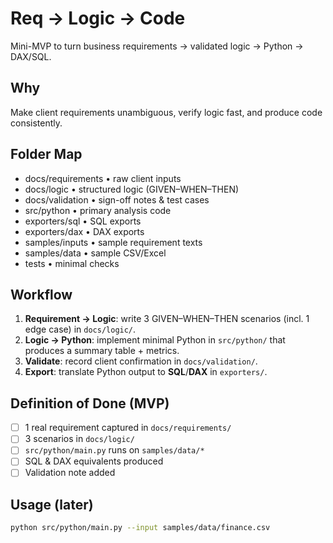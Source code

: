# Req → Logic → Code

Mini-MVP to turn business requirements → validated logic → Python → DAX/SQL.

## Why
Make client requirements unambiguous, verify logic fast, and produce code consistently.

## Folder Map
- docs/requirements • raw client inputs
- docs/logic • structured logic (GIVEN–WHEN–THEN)
- docs/validation • sign-off notes & test cases
- src/python • primary analysis code
- exporters/sql • SQL exports
- exporters/dax • DAX exports
- samples/inputs • sample requirement texts
- samples/data • sample CSV/Excel
- tests • minimal checks

## Workflow
1) **Requirement → Logic**: write 3 GIVEN–WHEN–THEN scenarios (incl. 1 edge case) in `docs/logic/`.
2) **Logic → Python**: implement minimal Python in `src/python/` that produces a summary table + metrics.
3) **Validate**: record client confirmation in `docs/validation/`.
4) **Export**: translate Python output to **SQL**/**DAX** in `exporters/`.

## Definition of Done (MVP)
- [ ] 1 real requirement captured in `docs/requirements/`
- [ ] 3 scenarios in `docs/logic/`
- [ ] `src/python/main.py` runs on `samples/data/*`
- [ ] SQL & DAX equivalents produced
- [ ] Validation note added

## Usage (later)
```bash
python src/python/main.py --input samples/data/finance.csv

